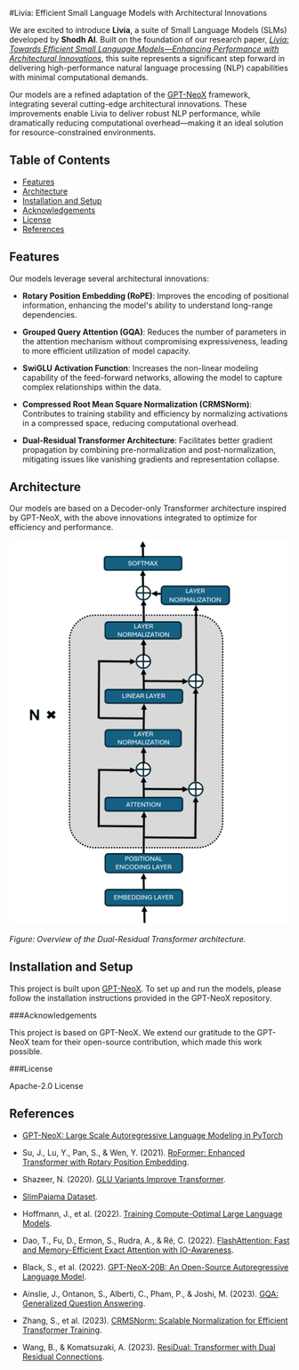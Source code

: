 #Livia: Efficient Small Language Models with Architectural Innovations

We are excited to introduce **Livia**, a suite of Small Language Models (SLMs) developed by **Shodh AI**. Built on the foundation of our research paper, *[Livia: Towards Efficient Small Language Models—Enhancing Performance with Architectural Innovations](link_to_paper)*, this suite represents a significant step forward in delivering high-performance natural language processing (NLP) capabilities with minimal computational demands.

Our models are a refined adaptation of the [GPT-NeoX](https://github.com/EleutherAI/gpt-neox) framework, integrating several cutting-edge architectural innovations. These improvements enable Livia to deliver robust NLP performance, while dramatically reducing computational overhead—making it an ideal solution for resource-constrained environments.


## Table of Contents

- [Features](#features)
- [Architecture](#architecture)
- [Installation and Setup](#installation-and-setup)
- [Acknowledgements](#acknowledgements)
- [License](#license)
- [References](#references)

## Features

Our models leverage several architectural innovations:

- **Rotary Position Embedding (RoPE)**: Improves the encoding of positional information, enhancing the model's ability to understand long-range dependencies.

- **Grouped Query Attention (GQA)**: Reduces the number of parameters in the attention mechanism without compromising expressiveness, leading to more efficient utilization of model capacity.

- **SwiGLU Activation Function**: Increases the non-linear modeling capability of the feed-forward networks, allowing the model to capture complex relationships within the data.

- **Compressed Root Mean Square Normalization (CRMSNorm)**: Contributes to training stability and efficiency by normalizing activations in a compressed space, reducing computational overhead.

- **Dual-Residual Transformer Architecture**: Facilitates better gradient propagation by combining pre-normalization and post-normalization, mitigating issues like vanishing gradients and representation collapse.

## Architecture

Our models are based on a Decoder-only Transformer architecture inspired by GPT-NeoX, with the above innovations integrated to optimize for efficiency and performance.

![Architecture Diagram](./images/arch.png)

*Figure: Overview of the Dual-Residual Transformer architecture.*

## Installation and Setup

This project is built upon [GPT-NeoX](https://github.com/EleutherAI/gpt-neox). To set up and run the models, please follow the installation instructions provided in the GPT-NeoX repository.


###Acknowledgements

This project is based on GPT-NeoX. We extend our gratitude to the GPT-NeoX team for their open-source contribution, which made this work possible.

###License

Apache-2.0 License

## References

- [GPT-NeoX: Large Scale Autoregressive Language Modeling in PyTorch](https://github.com/EleutherAI/gpt-neox)

- Su, J., Lu, Y., Pan, S., & Wen, Y. (2021). [RoFormer: Enhanced Transformer with Rotary Position Embedding](https://arxiv.org/abs/2104.09864).

- Shazeer, N. (2020). [GLU Variants Improve Transformer](https://arxiv.org/abs/2002.05202).

- [SlimPajama Dataset](https://github.com/togethercomputer/SlimPajama).

- Hoffmann, J., et al. (2022). [Training Compute-Optimal Large Language Models](https://arxiv.org/abs/2203.15556).

- Dao, T., Fu, D., Ermon, S., Rudra, A., & Ré, C. (2022). [FlashAttention: Fast and Memory-Efficient Exact Attention with IO-Awareness](https://arxiv.org/abs/2205.14135).

- Black, S., et al. (2022). [GPT-NeoX-20B: An Open-Source Autoregressive Language Model](https://arxiv.org/abs/2204.06745).

- Ainslie, J., Ontanon, S., Alberti, C., Pham, P., & Joshi, M. (2023). [GQA: Generalized Question Answering](https://arxiv.org/abs/2305.13245).

- Zhang, S., et al. (2023). [CRMSNorm: Scalable Normalization for Efficient Transformer Training](https://arxiv.org/abs/2302.08171).

- Wang, B., & Komatsuzaki, A. (2023). [ResiDual: Transformer with Dual Residual Connections](https://arxiv.org/abs/2303.18258).
